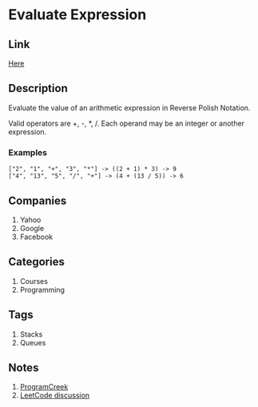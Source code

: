 # Evaluate Expression

## Link

[Here](https://www.interviewbit.com/problems/evaluate-expression/)

## Description

Evaluate the value of an arithmetic expression in Reverse Polish Notation.

Valid operators are +, -, *, /. Each operand may be an integer or another expression.

### Examples

```text
["2", "1", "+", "3", "*"] -> ((2 + 1) * 3) -> 9
["4", "13", "5", "/", "+"] -> (4 + (13 / 5)) -> 6
```

## Companies

1. Yahoo
1. Google
1. Facebook

## Categories

1. Courses
1. Programming

## Tags

1. Stacks
1. Queues

## Notes

1. [ProgramCreek](https://www.programcreek.com/2012/12/leetcode-evaluate-reverse-polish-notation/)
1. [LeetCode discussion](https://leetcode.com/problems/evaluate-reverse-polish-notation/discuss/47430)